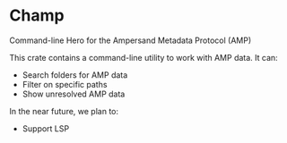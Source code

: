 # Champ

Command-line Hero for the Ampersand Metadata Protocol (AMP)

This crate contains a command-line utility to work with AMP data. It can:
- Search folders for AMP data
- Filter on specific paths
- Show unresolved AMP data

In the near future, we plan to:
- Support LSP
